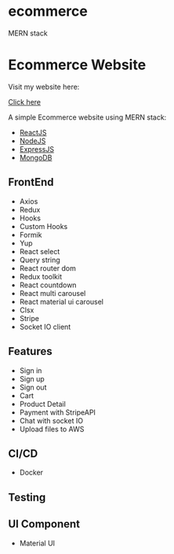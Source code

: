 # ecommerce

MERN stack

<h1>Ecommerce Website</h1>
<p>Visit my website here: </p> <a href="https://ecommerce-website-mern.netlify.app/">Click here</a>

<p>A simple Ecommerce website using MERN stack:</p>
<ul>
  <li><a href="https://reactjs.org/docs/getting-started.html">ReactJS</a></li>
  <li><a href="https://nodejs.org/en/">NodeJS</a></li>
  <li><a href="https://nodejs.org/en/">ExpressJS</a></li>
  <li><a href="https://www.mongodb.com/">MongoDB</a></li>
</ul>

<h2>FrontEnd</h2>
<ul>
  <li>Axios</li>
  <li>Redux</li>
  <li>Hooks</li>
  <li>Custom Hooks</li>
  <li>Formik</li>
  <li>Yup</li>
  <li>React select</li>
  <li>Query string</li>
  <li>React router dom</li>
  <li>Redux toolkit</li>
  <li>React countdown</li>
  <li>React multi carousel</li>
  <li>React material ui carousel</li>
  <li>Clsx</li>
  <li>Stripe</li>
  <li>Socket IO client</li>
</ul>

<h2>Features</h2>
<ul>
  <li>Sign in</li>
  <li>Sign up</li>
  <li>Sign out</li>
  <li>Cart</li>
  <li>Product Detail</li>
  <li>Payment with StripeAPI</li>
  <li>Chat with socket IO</li>
  <li>Upload files to AWS</li>
</ul>

<h2>CI/CD</h2>
<ul>
  <li>Docker</li>
</ul>

<h2>Testing</h2>

<h2>UI Component</h2>
<ul>
  <li>Material UI</li>
</ul>
